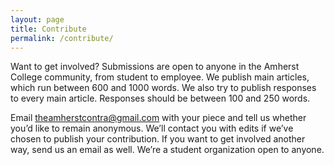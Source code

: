 ```yaml
---
layout: page
title: Contribute
permalink: /contribute/
---
```


Want to get involved? Submissions are open to anyone in the Amherst College community, from student to employee. We publish main articles, which run between 600 and 1000 words. We also try to publish responses to every main article. Responses should be between 100 and 250 words. 


Email theamherstcontra@gmail.com with your piece and tell us whether you’d like to remain anonymous. We’ll contact you with edits if we’ve chosen to publish your contribution. If you want to get involved another way, send us an email as well. We’re a student organization open to anyone.

